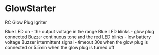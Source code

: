 # GlowStarter
 RC Glow Plug Igniter

 Blue LED on - the output voltage in the range
 Blue LED blinks - glow plug connected
 Buzzer continuous tone and the red LED blinks - low battery voltage
 Buzzer intermittent signal - timeout 30s when the glow plug is connected
  or 5.5min when the glow plug is turned off
